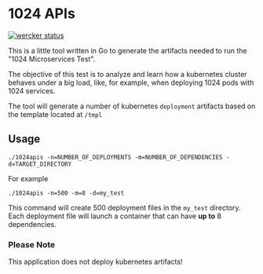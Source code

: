 # 1024 APIs
[![wercker status](https://app.wercker.com/status/4072de4970ad81233c00449ba12ef4eb/s/master "wercker status")](https://app.wercker.com/project/byKey/4072de4970ad81233c00449ba12ef4eb)

This is a little tool written in Go to generate the artifacts needed to run the
"1024 Microservices Test".

The objective of this test is to analyze and learn how a kubernetes cluster
behaves under a big load, like, for example, when deploying 1024 pods with 1024
services.

The tool will generate a number of kubernetes `deployment` artifacts based on the template located at `/tmpl`


## Usage

    ./1024apis -n=NUMBER_OF_DEPLOYMENTS -m=NUMBER_OF_DEPENDENCIES -d=TARGET_DIRECTORY

For example

    ./1024apis -n=500 -m=8 -d=my_test

This command will create 500 deployment files in the `my_test` directory. Each deployment file will launch
a container that can have __up to__ 8 dependencies.


### Please Note
This application does not deploy kubernetes artifacts!
